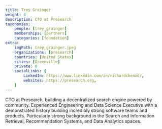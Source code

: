```yaml
---
title: Trey Grainger
weight: 4
description: CTO at Presearch
taxonomies:
    people: [trey_grainger]
    memberships: [partners]
    categories: [foundation]
extra:
    imgPath: trey_grainger.jpeg
    organizations: [presearch]
    countries: [United States]
    cities: [Greenville]
    private: 0
    socialLinks: {
        LinkedIn: https://www.linkedin.com/in/richardchenxd/,
        websites: https://presearch.org,
    }
---
```


CTO at Presearch, building a decentralized search engine powered by community. Experienced Engineering and Data Science Executive with a demonstrated history building incredibly strong software teams and products. Particularly strong background in the Search and Information Retrieval, Recommendation Systems, and Data Analytics spaces.
